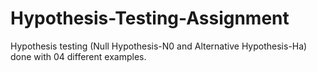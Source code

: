 # Hypothesis-Testing-Assignment
Hypothesis testing (Null Hypothesis-N0 and Alternative Hypothesis-Ha) done with 04 different examples.
